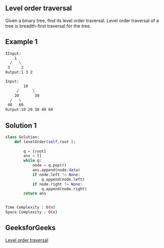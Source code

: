 ## Level order traversal
Given a binary tree, find its level order traversal.
Level order traversal of a tree is breadth-first traversal for the tree.
  
## Example 1


```bash
IInput:
    1
  /   \ 
 3     2
Output:1 3 2

Input:
        10
     /      \
    20       30
  /   \
 40   60
Output:10 20 30 40 60

```

## Solution 1 

```Python
class Solution:
    def levelOrder(self,root ):
        
        q = [root]
        ans = []
        while q:
            node = q.pop(0)
            ans.append(node.data)
            if node.left != None:
                q.append(node.left)
            if node.right != None:
                q.append(node.right)
        return ans
        
```
```bash
Time Complexity : O(n)
Space Complexity : O(n)
```
## GeeksforGeeks

[Level order traversal](https://practice.geeksforgeeks.org/problems/level-order-traversal/1?page=1&difficulty[]=0&category[]=Tree&sortBy=submissions)
